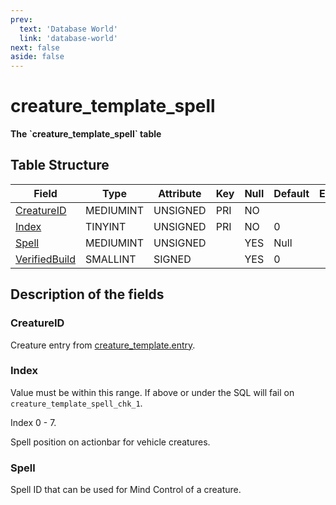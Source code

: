 ```yaml
---
prev:
  text: 'Database World'
  link: 'database-world'
next: false
aside: false
---
```


# creature_template_spell

**The \`creature_template_spell\` table**

## Table Structure

| Field              | Type      | Attribute | Key  | Null | Default | Extra | Comment |
| ------------------ | --------- | --------- | ---- | ---- | ------- | ----- | ------- |
| [CreatureID][1]    | MEDIUMINT | UNSIGNED  | PRI  | NO   |         |       |         |
| [Index][2]         | TINYINT   | UNSIGNED  | PRI  | NO   | 0       |       |         |
| [Spell][3]         | MEDIUMINT | UNSIGNED  |      | YES  | Null    |       |         |
| [VerifiedBuild][4] | SMALLINT  | SIGNED    |      | YES  | 0       |       |         |

[1]: #creatureid
[2]: #index
[3]: #spell
[4]: #verifiedbuild

## Description of the fields

### CreatureID

Creature entry from [creature_template.entry](creature-template#entry).

### Index

Value must be within this range. If above or under the SQL will fail on `creature_template_spell_chk_1`.

Index 0 - 7.

Spell position on actionbar for vehicle creatures.

### Spell

Spell ID that can be used for Mind Control of a creature.

<!--@include: ./verified-build.md-->
